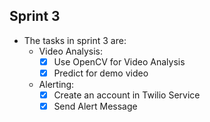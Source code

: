 ## Sprint 3 
- The tasks in sprint 3 are:
    - Video Analysis:
      - [x] Use OpenCV for Video Analysis
      - [x] Predict for demo video
    - Alerting:
      - [x] Create an account in Twilio Service
      - [x] Send Alert Message
